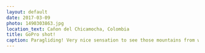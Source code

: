```yaml
---
layout: default
date: 2017-03-09
photo: 1490303863.jpg
location_text: Cañon del Chicamocha, Colombia
title: GoPro shot!
caption: Paragliding! Very nice sensation to see those mountains from way above. Not that scary and quite fun!
---
```

